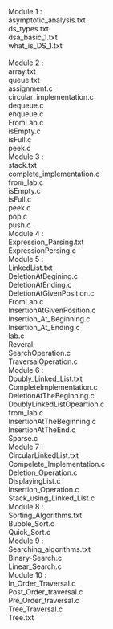 Module 1 :<br>
    asymptotic_analysis.txt<br>
    ds_types.txt<br>
    dsa_basic_1.txt<br>
    what_is_DS_1.txt<br>
    <br>
Module 2 :<br>
    array.txt<br>
    queue.txt<br>
    assignment.c<br>
    circular_implementation.c<br>
    dequeue.c<br>
    enqueue.c<br>
    FromLab.c<br>
    isEmpty.c<br>
    isFull.c<br>
    peek.c<br>
Module 3 :<br>
    stack.txt<br>
    complete_implementation.c<br>
    from_lab.c<br>
    isEmpty.c<br>
    isFull.c<br>
    peek.c<br>
    pop.c<br>
    push.c<br>
Module 4 :<br>
    Expression_Parsing.txt<br>
    ExpressionPersing.c<br>
Module 5 :<br>
    LinkedList.txt<br>
    DeletionAtBegining.c<br>
    DeletionAtEnding.c<br>
    DeletionAtGivenPosition.c<br>
    FromLab.c<br>
    InsertionAtGivenPosition.c<br>
    Insertion_At_Beginning.c<br>
    Insertion_At_Ending.c<br>
    lab.c<br>
    Reveral.<br>
    SearchOperation.c<br>
    TraversalOperation.c<br>
Module 6 :<br>
    Doubly_Linked_List.txt<br>
    CompleteImplementation.c<br>
    DeletionAtTheBeginning.c<br>
    DoublyLinkedListOpeartion.c<br>
    from_lab.c<br>
    InsertionAtTheBeginning.c<br>
    InsertionAtTheEnd.c<br>
    Sparse.c<br>
Module 7 :<br>
    CircularLinkedList.txt<br>
    Compelete_Implementation.c<br>
    Deletion_Operation.c<br>
    DisplayingList.c<br>
    Insertion_Operation.c<br>
    Stack_using_Linked_List.c<br>
Module 8 :<br>
    Sorting_Algorithms.txt<br>
    Bubble_Sort.c<br>
    Quick_Sort.c<br>
Module 9 :<br>
    Searching_algorithms.txt<br>
    Binary-Search.c<br>
    Linear_Search.c<br>
Module 10 : <br>
    In_Order_Traversal.c<br>
    Post_Order_traversal.c<br>
    Pre_Order_traversal.c<br>
    Tree_Traversal.c<br>
    Tree.txt<br>

        
